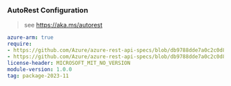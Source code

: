 ### AutoRest Configuration

> see https://aka.ms/autorest

``` yaml
azure-arm: true
require:
- https://github.com/Azure/azure-rest-api-specs/blob/db9788dde7a0c2c0d82e4fdf5f7b4de3843937e3/specification/chaos/resource-manager/readme.md
- https://github.com/Azure/azure-rest-api-specs/blob/db9788dde7a0c2c0d82e4fdf5f7b4de3843937e3/specification/chaos/resource-manager/readme.go.md
license-header: MICROSOFT_MIT_NO_VERSION
module-version: 1.0.0
tag: package-2023-11
```